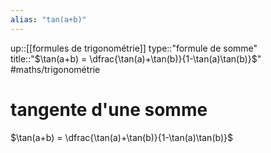 ```yaml
---
alias: "tan(a+b)"
---
```

up::[[formules de trigonométrie]]
type::"formule de somme"
title::"$\tan(a+b) = \dfrac{\tan(a)+\tan(b)}{1-\tan(a)\tan(b)}$"
#maths/trigonométrie 
# tangente d'une somme

$\tan(a+b) = \dfrac{\tan(a)+\tan(b)}{1-\tan(a)\tan(b)}$

